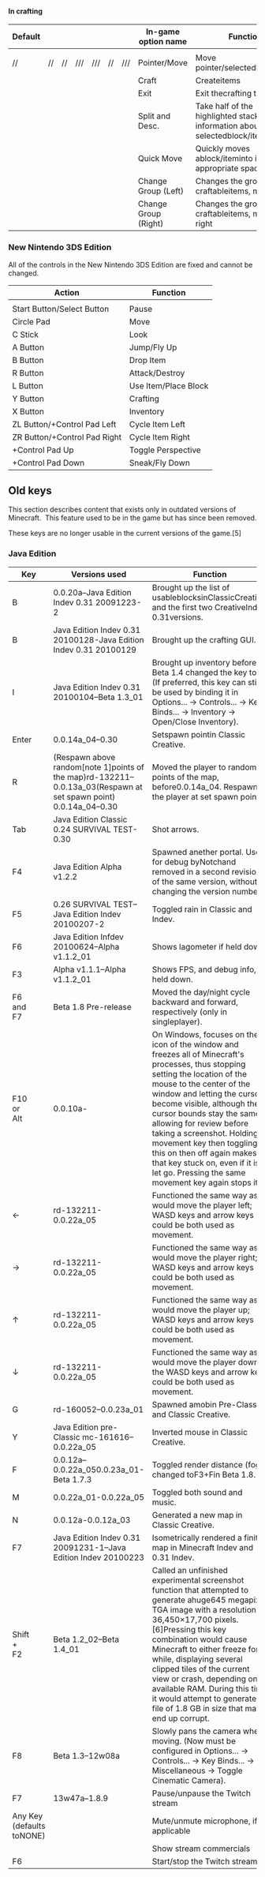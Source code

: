 #### In crafting


| Default |    |    |     |     |    |     | In-game option name  | Function                                                                         |
|---------|----|----|-----|-----|----|-----|----------------------|----------------------------------------------------------------------------------|
|         |    |    |     |     |    |     |                      |                                                                                  |
| //      | // | // | /// | /// | // | /// | Pointer/Move         | Move pointer/selectedblock/item                                                  |
|         |    |    |     |     |    |     | Craft                | Createitems                                                                      |
|         |    |    |     |     |    |     | Exit                 | Exit thecrafting tablemenu                                                       |
|         |    |    |     |     |    |     | Split and Desc.      | Take half of the highlighted stack/show information about the selectedblock/item |
|         |    |    |     |     |    |     | Quick Move           | Quickly moves ablock/iteminto its appropriate space                              |
|         |    |    |     |     |    |     | Change Group (Left)  | Changes the groups of craftableitems, moving left                                |
|         |    |    |     |     |    |     | Change Group (Right) | Changes the groups of craftableitems, moving right                               |

### New Nintendo 3DS Edition
All of the controls in the New Nintendo 3DS Edition are fixed and cannot be changed.

| Action                       | Function             |
|------------------------------|----------------------|
|                              |                      |
| Start Button/Select Button   | Pause                |
| Circle Pad                   | Move                 |
| C Stick                      | Look                 |
| A Button                     | Jump/Fly Up          |
| B Button                     | Drop Item            |
| R Button                     | Attack/Destroy       |
| L Button                     | Use Item/Place Block |
| Y Button                     | Crafting             |
| X Button                     | Inventory            |
| ZL Button/+Control Pad Left  | Cycle Item Left      |
| ZR Button/+Control Pad Right | Cycle Item Right     |
| +Control Pad Up              | Toggle Perspective   |
| +Control Pad Down            | Sneak/Fly Down       |

## Old keys

  

This section describes content that exists only in outdated versions of Minecraft. 
This feature used to be in the game but has since been removed.


These keys are no longer usable in the current versions of the game.[5]

### Java Edition
| Key                           | Versions used                                                                                                   | Function                                                                                                                                                                                                                                                                                                                                                                                                                                                       |
|-------------------------------|-----------------------------------------------------------------------------------------------------------------|----------------------------------------------------------------------------------------------------------------------------------------------------------------------------------------------------------------------------------------------------------------------------------------------------------------------------------------------------------------------------------------------------------------------------------------------------------------|
| B                             | 0.0.20a–Java Edition Indev 0.31 20091223-2                                                                      | Brought up the list of usableblocksinClassicCreative, and the first two CreativeIndev 0.31versions.                                                                                                                                                                                                                                                                                                                                                            |
| B                             | Java Edition Indev 0.31 20100128-Java Edition Indev 0.31 20100129                                               | Brought up the crafting GUI.                                                                                                                                                                                                                                                                                                                                                                                                                                   |
| I                             | Java Edition Indev 0.31 20100104–Beta 1.3_01                                                                    | Brought up inventory before Beta 1.4 changed the key toE. (If preferred, this key can still be used by binding it in Options... → Controls... → Key Binds... → Inventory → Open/Close Inventory).                                                                                                                                                                                                                                                              |
| Enter                         | 0.0.14a_04–0.30                                                                                                 | Setspawn pointin Classic Creative.                                                                                                                                                                                                                                                                                                                                                                                                                             |
| R                             | (Respawn above random[note 1]points of the map)rd-132211–0.0.13a_03(Respawn at set spawn point) 0.0.14a_04–0.30 | Moved the player to random points of the map, before0.0.14a_04. Respawned the player at set spawn point.                                                                                                                                                                                                                                                                                                                                                       |
| Tab                           | Java Edition Classic 0.24 SURVIVAL TEST-0.30                                                                    | Shot arrows.                                                                                                                                                                                                                                                                                                                                                                                                                                                   |
| F4                            | Java Edition Alpha v1.2.2                                                                                       | Spawned anether portal. Used for debug byNotchand removed in a second revision of the same version, without changing the version number.                                                                                                                                                                                                                                                                                                                       |
| F5                            | 0.26 SURVIVAL TEST–Java Edition Indev 20100207-2                                                                | Toggled rain in Classic and Indev.                                                                                                                                                                                                                                                                                                                                                                                                                             |
| F6                            | Java Edition Infdev 20100624–Alpha v1.1.2_01                                                                    | Shows lagometer if held down.                                                                                                                                                                                                                                                                                                                                                                                                                                  |
| F3                            | Alpha v1.1.1–Alpha v1.1.2_01                                                                                    | Shows FPS, and debug info, if held down.                                                                                                                                                                                                                                                                                                                                                                                                                       |
| F6<br/>and<br/>F7             | Beta 1.8 Pre-release                                                                                            | Moved the day/night cycle backward and forward, respectively (only in singleplayer).                                                                                                                                                                                                                                                                                                                                                                           |
| F10<br/>or<br/>Alt            | 0.0.10a-                                                                                                        | On Windows, focuses on the icon of the window and freezes all of Minecraft's processes, thus stopping setting the location of the mouse to the center of the window and letting the cursor become visible, although the cursor bounds stay the same, allowing for review before taking a screenshot. Holding a movement key then toggling this on then off again makes that key stuck on, even if it is let go. Pressing the same movement key again stops it. |
| ←                             | rd-132211-0.0.22a_05                                                                                            | Functioned the same way asA, would move the player left; WASD keys and arrow keys could be both used as movement.                                                                                                                                                                                                                                                                                                                                              |
| →                             | rd-132211-0.0.22a_05                                                                                            | Functioned the same way asD, would move the player right; WASD keys and arrow keys could be both used as movement.                                                                                                                                                                                                                                                                                                                                             |
| ↑                             | rd-132211-0.0.22a_05                                                                                            | Functioned the same way asW, would move the player up; WASD keys and arrow keys could be both used as movement.                                                                                                                                                                                                                                                                                                                                                |
| ↓                             | rd-132211-0.0.22a_05                                                                                            | Functioned the same way asS, would move the player down; the WASD keys and arrow keys could be both used as movement.                                                                                                                                                                                                                                                                                                                                          |
| G                             | rd-160052–0.0.23a_01                                                                                            | Spawned amobin Pre-Classic and Classic Creative.                                                                                                                                                                                                                                                                                                                                                                                                               |
| Y                             | Java Edition pre-Classic mc-161616–0.0.22a_05                                                                   | Inverted mouse in Classic Creative.                                                                                                                                                                                                                                                                                                                                                                                                                            |
| F                             | 0.0.12a–0.0.22a_050.0.23a_01-Beta 1.7.3                                                                         | Toggled render distance (fog), changed toF3+Fin Beta 1.8.                                                                                                                                                                                                                                                                                                                                                                                                      |
| M                             | 0.0.22a_01-0.0.22a_05                                                                                           | Toggled both sound and music.                                                                                                                                                                                                                                                                                                                                                                                                                                  |
| N                             | 0.0.12a-0.0.12a_03                                                                                              | Generated a new map in Classic Creative.                                                                                                                                                                                                                                                                                                                                                                                                                       |
| F7                            | Java Edition Indev 0.31 20091231-1–Java Edition Indev 20100223                                                  | Isometrically rendered a finite map in Minecraft Indev and 0.31 Indev.                                                                                                                                                                                                                                                                                                                                                                                         |
| Shift<br/>+<br/>F2            | Beta 1.2_02–Beta 1.4_01                                                                                         | Called an unfinished experimental screenshot function that attempted to generate ahuge645 megapixel TGA image with a resolution of 36,450×17,700 pixels.[6]Pressing this key combination would cause Minecraft to either freeze for a while, displaying several clipped tiles of the current view or crash, depending on available RAM. During this time it would attempt to generate a file of 1.8 GB in size that may end up corrupt.                        |
| F8                            | Beta 1.3–12w08a                                                                                                 | Slowly pans the camera when moving. (Now must be configured in Options... → Controls... → Key Binds... → Miscellaneous → Toggle Cinematic Camera).                                                                                                                                                                                                                                                                                                             |
| F7                            | 13w47a–1.8.9                                                                                                    | Pause/unpause the Twitch stream                                                                                                                                                                                                                                                                                                                                                                                                                                |
| Any Key<br/>(defaults toNONE) |                                                                                                                 | Mute/unmute microphone, if applicable                                                                                                                                                                                                                                                                                                                                                                                                                          |
|                               |                                                                                                                 | Show stream commercials                                                                                                                                                                                                                                                                                                                                                                                                                                        |
| F6                            |                                                                                                                 | Start/stop the Twitch stream                                                                                                                                                                                                                                                                                                                                                                                                                                   |



